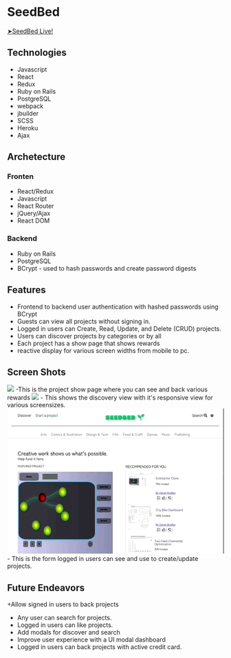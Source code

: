 # SeedBed
<a href="https://seedbed.herokuapp.com/#/"> ➤SeedBed Live!</a></li>


## Technologies
  + Javascript
  + React
  + Redux
  + Ruby on Rails
  + PostgreSQL
  + webpack
  + jbuilder
  + SCSS
  + Heroku
  + Ajax

## Archetecture
### Fronten
  + React/Redux
  + Javascript
  + React Router
  + jQuery/Ajax
  + React DOM
    
### Backend
  + Ruby on Rails
  + PostgreSQL
  + BCrypt - used to hash passwords and create password digests

## Features
  + Frontend to backend user authentication with hashed passwords using BCrypt
  + Guests can view all projects without signing in.
  + Logged in users can Create, Read, Update, and Delete (CRUD) projects.
  + Users can discover projects by categories or by all
  + Each project has a show page that shows rewards
  + reactive display for various screen widths from mobile to pc.

 ## Screen Shots
 <img src="https://github.com/87danielbradley/Seed/blob/main/app/assets/images/Nov-12-2021%2000-46-24.gif?raw=true" />
  -This is the project show page where you can see and back various rewards
  
  <img src="https://github.com/87danielbradley/Seed/blob/main/app/assets/images/discovery.gif?raw=true" />
  - This shows the discovery view with it's responsive view for various screensizes.

  <img src="https://github.com/87danielbradley/Seed/blob/main/app/assets/images/seedbed%20form.gif?raw=true" />
  - This is the form logged in users can see and use to create/update projects.
 
 



## Future Endeavors

  +Allow signed in users to back projects
  + Any user can search for projects.
  + Logged in users can like projects.
  + Add modals for discover and search
  + Improve user experience with a UI modal dashboard
  + Logged in users can back projects with active credit card.
